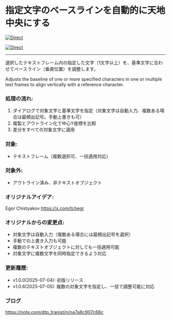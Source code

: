 # 指定文字のベースラインを自動的に天地中央にする

[![Direct](https://img.shields.io/badge/Direct%20Link-AdjustBaselineVerticalCenter.jsx-ffcc00.svg)](https://github.com/swwwitch/illustrator-scripts/blob/master/jsx/AdjustBaselineVerticalCenter.jsx)

[![Direct](https://img.shields.io/badge/Back%20to%20home-All%20scripts-cccccc.svg)](https://github.com/swwwitch/illustrator-scripts/blob/master/README.md)

---

選択したテキストフレーム内の指定した文字（1文字以上）を、基準文字に合わせてベースライン（垂直位置）を調整します。

Adjusts the baseline of one or more specified characters in one or multiple text frames to align vertically with a reference character.

### 処理の流れ:

1. ダイアログで対象文字と基準文字を指定（対象文字は自動入力、複数ある場合は最頻出記号。手動上書きも可）
2. 複製とアウトライン化で中心Y座標を比較
3. 差分をすべての対象文字に適用

### 対象:

- テキストフレーム（複数選択可、一括適用対応）

### 対象外:

- アウトライン済み、非テキストオブジェクト

### オリジナルアイデア:

Egor Chistyakov https://x.com/tchegr

### オリジナルからの変更点:

- 対象文字は自動入力（複数ある場合には最頻出記号を選択）
- 手動での上書き入力も可能
- 複数のテキストオブジェクトに対しても一括適用可能
- 対象文字に複数文字を同時指定できるよう対応

### 更新履歴:

- v1.0.0(2025-07-04): 初版リリース
- v1.0.6(2025-07-05): 複数の対象文字を指定し、一括で調整可能に対応

### ブログ

https://note.com/dtp_tranist/n/na7a8c907c68c